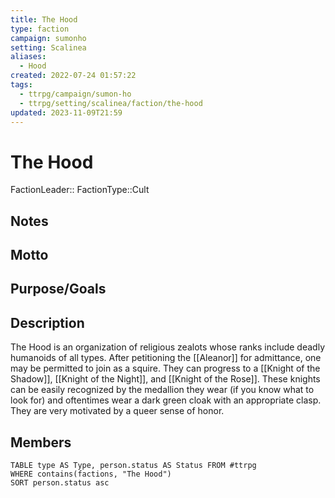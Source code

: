 ```yaml
---
title: The Hood
type: faction
campaign: sumonho
setting: Scalinea
aliases:
  - Hood
created: 2022-07-24 01:57:22
tags:
  - ttrpg/campaign/sumon-ho
  - ttrpg/setting/scalinea/faction/the-hood
updated: 2023-11-09T21:59
---
```


# The Hood

FactionLeader::
FactionType::Cult

## Notes


## Motto


## Purpose/Goals


## Description

The Hood is an organization of religious zealots whose ranks include deadly humanoids of all types. After petitioning the [[Aleanor]] for admittance, one may be permitted to join as a squire. They can progress to a [[Knight of the Shadow]], [[Knight of the Night]], and [[Knight of the Rose]]. These knights can be easily recognized by the medallion they wear (if you know what to look for) and oftentimes wear a dark green cloak with an appropriate clasp. They are very motivated by a queer sense of honor.

## Members

```dataview
TABLE type AS Type, person.status AS Status FROM #ttrpg
WHERE contains(factions, "The Hood")
SORT person.status asc
```

